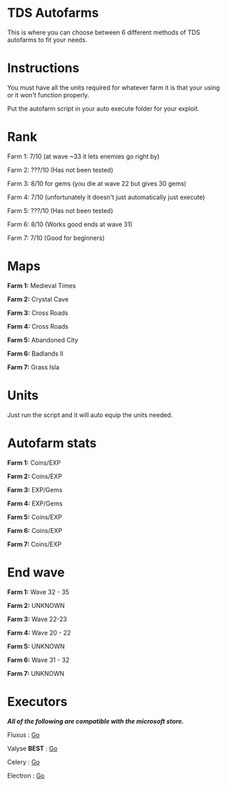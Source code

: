 # TDS Autofarms
This is where you can choose between 6 different methods of TDS autofarms to fit your needs.

# Instructions

You must have all the units required for whatever farm it is that your using or it won't function properly.

Put the autofarm script in your auto execute folder for your exploit.

# Rank

Farm 1: 7/10 (at wave ~33 it lets enemies go right by)

Farm 2: ???/10 (Has not been tested)

Farm 3: 8/10 for gems (you die at wave 22 but gives 30 gems)

Farm 4: 7/10 (unfortunately it doesn't just automatically just execute)

Farm 5: ???/10 (Has not been tested)

Farm 6: 8/10 (Works good ends at wave 31)

Farm 7: 7/10 (Good for beginners)

# Maps

**Farm 1:** Medieval Times

**Farm 2:** Crystal Cave

**Farm 3:** Cross Roads

**Farm 4:** Cross Roads

**Farm 5:** Abandoned City

**Farm 6:** Badlands II

**Farm 7:** Grass Isla

# Units

Just run the script and it will auto equip the units needed.

# Autofarm stats

**Farm 1:** Coins/EXP

**Farm 2:** Coins/EXP

**Farm 3:** EXP/Gems

**Farm 4:** EXP/Gems

**Farm 5:** Coins/EXP

**Farm 6:** Coins/EXP

**Farm 7:** Coins/EXP

# End wave

**Farm 1:** Wave 32 - 35

**Farm 2:** UNKNOWN

**Farm 3:** Wave 22-23

**Farm 4:** Wave 20 - 22

**Farm 5:** UNKNOWN

**Farm 6:** Wave 31 - 32

**Farm 7:** UNKNOWN

# Executors

***All of the following  are compatible with the microsoft store.***

Fluxus : <a href="https://fluxteam.net" target="_Blank">Go</a>

Valyse **BEST** : <a href="https://valyse.net" target="_Blank">Go</a>

Celery : <a href="https://0xvienna.github.io/Celery/" target="_Blank">Go</a>

Electron : <a href="https://ryos.lol" target="_Blank">Go</a>
